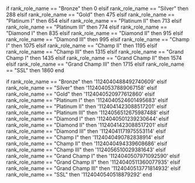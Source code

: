 if rank_role_name == "Bronze" then 0 elsif rank_role_name == "Silver" then 288 elsif rank_role_name == "Gold" then 475 elsif rank_role_name == "Platinum I" then 654 elsif rank_role_name == "Platinum II" then 713 elsif rank_role_name == "Platinum III" then 774 elsif rank_role_name == "Diamond I" then 835 elsif rank_role_name == "Diamond II" then 915 elsif rank_role_name == "Diamond III" then 995 elsif rank_role_name == "Champ I" then 1075 elsif rank_role_name == "Champ II" then 1195 elsif rank_role_name == "Champ III" then 1315 elsif rank_role_name == "Grand Champ I" then 1435 elsif rank_role_name == "Grand Champ II" then 1574 elsif rank_role_name == "Grand Champ III" then 1715 elsif rank_role_name == "SSL" then 1860 end

if rank_role_name == "Bronze" then '1124040488492740609' elsif rank_role_name == "Silver" then '1124040537889067158' elsif rank_role_name == "Gold" then '1124040520977612860' elsif rank_role_name == "Platinum I" then '1124040524601495683' elsif rank_role_name == "Platinum II" then '1124041423088517201' elsif rank_role_name == "Platinum III" then '1124056512675987488' elsif rank_role_name == "Diamond I" then '1124040501239230644' elsif rank_role_name == "Diamond II" then '1124041423088517201' elsif rank_role_name == "Diamond III" then '1124041171975553114' elsif rank_role_name == "Champ I" then '1124040490782838914' elsif rank_role_name == "Champ II" then '1124040494339608686' elsif rank_role_name == "Champ III" then '1124056510029381643' elsif rank_role_name == "Grand Champ I" then '1124040507971092590' elsif rank_role_name == "Grand Champ II" then '1124040511360077935' elsif rank_role_name == "Grand Champ III" then '1124040513771814932' elsif rank_role_name == "SSL" then '1124040540518879292' end
